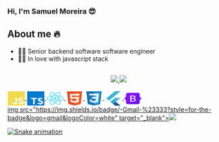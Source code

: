 ### Hi, I'm Samuel Moreira 😎

## About me 🔥

- 🐱‍🏍 Senior backend software software engineer
- 👨‍🎓 In love with javascript stack


##

<div align="center">
  <a href="https://github.com/Rennangmacarini">
  <img height="180em" src="https://github-readme-stats.vercel.app/api?username=samdev18&show_icons=true&theme=dracula&include_all_commits=true&count_private=true"/>
  <img height="180em" src="https://github-readme-stats.vercel.app/api/top-langs/?username=samdev18&layout=compact&langs_count=7&theme=dracula"/>
</div>
<div style="display: inline_block"><br>
  <img align="center" alt="Rennan-Js" height="33" width="40" src="https://raw.githubusercontent.com/devicons/devicon/master/icons/javascript/javascript-plain.svg">
  <img align="center" alt="Rennan-Ts" height="33" width="40" src="https://raw.githubusercontent.com/devicons/devicon/master/icons/typescript/typescript-plain.svg">
  <img align="center" alt="Rennan-React" height="33" width="40" src="https://raw.githubusercontent.com/devicons/devicon/master/icons/react/react-original.svg">
  <img align="center" alt="Rennan-HTML" height="33" width="40" src="https://raw.githubusercontent.com/devicons/devicon/master/icons/html5/html5-original.svg">
  <img align="center" alt="Rennan-CSS" height="33" width="40" src="https://raw.githubusercontent.com/devicons/devicon/master/icons/css3/css3-original.svg">
  <img align="center" alt="Rennan-flutter" height="33" width="40" src="https://raw.githubusercontent.com/devicons/devicon/master/icons/flutter/flutter-original.svg">
  <img align="center" alt="Rennan-bootstrap" height="33" width="40" src="https://raw.githubusercontent.com/devicons/devicon/master/icons/bootstrap/bootstrap-original.svg"> 
</div>
  
<div> 
 img src="https://img.shields.io/badge/-Gmail-%23333?style=for-the-badge&logo=gmail&logoColor=white" target="_blank"></a><a href="[https://www.linkedin.com/in/rennan-macarini-45875016a](https://www.linkedin.com/in/samuel-moreira-673992161/)" target="_blank"><img src="https://img.shields.io/badge/-LinkedIn-%230077B5?style=for-the-badge&logo=linkedin&logoColor=white" target="_blank">
 
  ![Snake animation](https://github.com/samdev18/samdev18/blob/output/github-contribution-grid-snake.svg)
 
</div>
